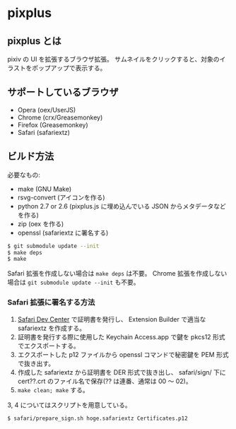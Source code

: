 pixplus
=======

## pixplus とは

pixiv の UI を拡張するブラウザ拡張。
サムネイルをクリックすると、対象のイラストをポップアップで表示する。

## サポートしているブラウザ

* Opera (oex/UserJS)
* Chrome (crx/Greasemonkey)
* Firefox (Greasemonkey)
* Safari (safariextz)

## ビルド方法

必要なもの:

* make (GNU Make)
* rsvg-convert (アイコンを作る)
* python 2.7 or 2.6 (pixplus.js に埋め込んでいる JSON からメタデータなどを作る)
* zip (oex を作る)
* openssl (safariextz に署名する)

```bash
$ git submodule update --init
$ make deps
$ make
```

Safari 拡張を作成しない場合は `make deps` は不要。
Chrome 拡張を作成しない場合は `git submodule update --init` も不要。

### Safari 拡張に署名する方法

1.  [Safari Dev Center](https://developer.apple.com/devcenter/safari/)
    で証明書を発行し、 Extension Builder で適当な safariextz を作成する。
2.  証明書を発行する際に使用した Keychain Access.app
    で鍵を pkcs12 形式でエクスポートする。
3.  エクスポートした p12 ファイルから openssl コマンドで秘密鍵を
    PEM 形式で抜き出す。
4.  作成した safariextz から証明書を DER 形式で抜き出し、 safari/sign/
    下に cert??.crt のファイル名で保存(?? は連番、通常は 00 〜 02)。
5.  `make clean; make` する。

3, 4 についてはスクリプトを用意している。

```bash
$ safari/prepare_sign.sh hoge.safariextz Certificates.p12
```
